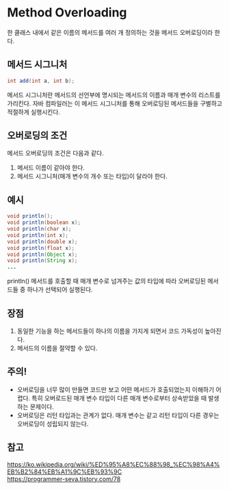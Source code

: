 # Method Overloading
한 클래스 내에서 같은 이름의 메서드를 여러 개 정의하는 것을 메서드 오버로딩이라 한다.  

## 메서드 시그니처
```java
int add(int a, int b);
```

메서드 시그니처란 메서드의 선언부에 명시되는 메서드의 이름과 매개 변수의 리스트를 가리킨다. 자바 컴파일러는 이 메서드 시그니처를 통해 오버로딩된 메서드들을 구별하고 적절하게 실행시킨다.   

## 오버로딩의 조건
메서드 오버로딩의 조건은 다음과 같다.  

1. 메서드 이름이 같아야 한다.  
2. 메서드 시그니처(매개 변수의 개수 또는 타입)이 달라야 한다.  

## 예시
```java
void println();
void println(boolean x);
void println(char x);
void println(int x);
void println(double x);
void println(float x);
void println(Object x);
void println(String x);
...
```
println() 메서드를 호출할 때 매개 변수로 넘겨주는 값의 타입에 따라 오버로딩된 메서드들 중 하나가 선택되어 실행된다.

## 장점
1. 동일한 기능을 하는 메서드들이 하나의 이름을 가지게 되면서 코드 가독성이 높아진다.
2. 메서드의 이름을 절약할 수 있다.

## 주의!
- 오버로딩을 너무 많이 만들면 코드만 보고 어떤 메서드가 호출되었는지 이해하기 어렵다. 특히 오버로드된 매개 변수 타입이 다른 매개 변수로부터 상속받았을 때 발생하는 문제이다.
- 오버로딩은 리턴 타입과는 관계가 없다. 매개 변수는 같고 리턴 타입이 다른 경우는 오버로딩이 성립되지 않는다.

## 참고
https://ko.wikipedia.org/wiki/%ED%95%A8%EC%88%98_%EC%98%A4%EB%B2%84%EB%A1%9C%EB%93%9C  
https://programmer-seva.tistory.com/78  